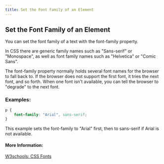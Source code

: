 ```yaml
---
title: Set the Font Family of an Element
---
```

## Set the Font Family of an Element
<!-- The article goes here, in GitHub-flavored Markdown. Feel free to add YouTube videos, images, and CodePen/JSBin embeds  -->
You can set the font family of a text with the font-family property. 

In CSS there are generic family names such as "Sans-serif" or "Monospace", as well as font family names such as "Helvetica" or "Comic Sans".

The font-family property normally holds several font names for the browser to fall back to. If the browser does not support the first font, it tries the next font, and so forth. When one font isn't available, you can tell the browser to "degrade" to the next font.

### Examples:
``` css
p {
    font-family: "Arial", sans-serif;
}
```
This example sets the font-family to "Arial" first, then to sans-serif if Arial is not available.

#### More Information:
<a href="https://www.w3schools.com/css/css_font.asp" target="_blank">W3schools: CSS Fonts</a><br>
